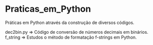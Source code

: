 # Praticas_em_Python

Práticas em Python através da construção de diversos códigos.

dec2bin.py => Código de conversão de números decimais em binários.
f_string => Estudos o método de formatação f-strings em Python.
